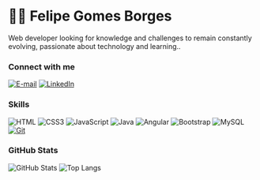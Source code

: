 # 🙋‍♂️ Felipe Gomes Borges

Web developer looking for knowledge and challenges to remain constantly evolving, passionate about technology and learning..

### Connect with me

[![E-mail](https://img.shields.io/badge/-Email-000?style=for-the-badge&logo=microsoft-outlook&color=0f3170&logoColor=E94D5F)](mailto:felipeborges118@gmail.com)
[![LinkedIn](https://img.shields.io/badge/-LinkedIn-000?style=for-the-badge&logo=linkedin&color=0f3170&logoColor=30A3DC)](https://www.linkedin.com/in/felipe-gsb/)

### Skills

![HTML](https://img.shields.io/badge/HTML-000?style=for-the-badge&logo=html5&color=0f3170&logoColor=30A3DC)
![CSS3](https://img.shields.io/badge/CSS3-000?style=for-the-badge&logo=css3&color=0f3170&logoColor=E94D5F)
![JavaScript](https://img.shields.io/badge/JavaScript-000?style=for-the-badge&logo=javascript&color=0f3170&logoColor=F0DB4F)
![Java](https://img.shields.io/badge/Java-000?style=for-the-badge&logo=java&color=0f3170)
![Angular](https://img.shields.io/badge/Angular-000?style=for-the-badge&logo=angular&color=0f3170&logoColor=C3002F)
![Bootstrap](https://img.shields.io/badge/bootstrap-000?style=for-the-badge&logo=bootstrap&color=0f3170&logoColor=000)
![MySQL](https://img.shields.io/badge/MySQL-000?style=for-the-badge&logo=mysql&color=0f3170&logoColor=000)
[![Git](https://img.shields.io/badge/Git-000?style=for-the-badge&logo=git&color=0f3170&logoColor=E94D5F)](https://git-scm.com/doc)

### GitHub Stats

![GitHub Stats](https://github-readme-stats.vercel.app/api?username=felipegbpr&theme=transparent&bg_color=0f3170&border_color=30A3DC&show_icons=true&icon_color=F0DB4F&title_color=FFF&text_color=FFF)
![Top Langs](https://github-readme-stats-git-masterrstaa-rickstaa.vercel.app/api/top-langs/?username=felipegbpr&layout=compact&bg_color=0f3170&border_color=30A3DC&title_color=FFF&text_color=FFF)

